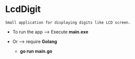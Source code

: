# LcdDigit 

`Small application for displaying digits like LCD screen.`

* To run the app --> Execute **main.exe**

* Or --> require **Golang**
    * **go run main.go**
